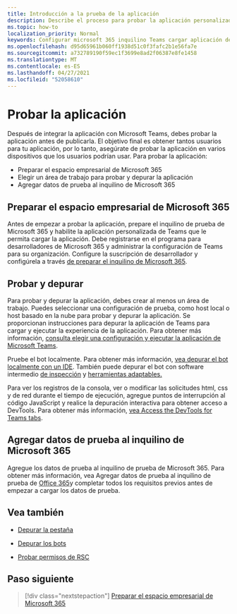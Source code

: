 ```yaml
---
title: Introducción a la prueba de la aplicación
description: Describe el proceso para probar la aplicación personalizada de Teams en Microsoft 365
ms.topic: how-to
localization_priority: Normal
keywords: Configurar microsoft 365 inquilino Teams cargar aplicación de prueba
ms.openlocfilehash: d95d65961b060ff1938d51c0f3fafc2b1e56fa7e
ms.sourcegitcommit: a732789190f59ec1f3699e8ad2f06387e8fe1458
ms.translationtype: MT
ms.contentlocale: es-ES
ms.lasthandoff: 04/27/2021
ms.locfileid: "52058610"
---
```

# <a name="test-your-app"></a>Probar la aplicación

Después de integrar la aplicación con Microsoft Teams, debes probar la aplicación antes de publicarla. El objetivo final es obtener tantos usuarios para tu aplicación, por lo tanto, asegúrate de probar la aplicación en varios dispositivos que los usuarios podrían usar. Para probar la aplicación:

* Preparar el espacio empresarial de Microsoft 365
* Elegir un área de trabajo para probar y depurar la aplicación
* Agregar datos de prueba al inquilino de Microsoft 365

## <a name="prepare-your-microsoft-365-tenant"></a>Preparar el espacio empresarial de Microsoft 365

Antes de empezar a probar la aplicación, prepare el inquilino de prueba de Microsoft 365 y habilite la aplicación personalizada de Teams que le permita cargar la aplicación. Debe registrarse en el programa para desarrolladores de Microsoft 365 y administrar la configuración de Teams para su organización. Configure la suscripción de desarrollador y configúrela a través [de preparar el inquilino de Microsoft 365](~/concepts/build-and-test/prepare-your-o365-tenant.md).

## <a name="test-and-debug"></a>Probar y depurar

Para probar y depurar la aplicación, debes crear al menos un área de trabajo. Puedes seleccionar una configuración de prueba, como host local o host basado en la nube para probar y depurar la aplicación. Se proporcionan instrucciones para depurar la aplicación de Teams para cargar y ejecutar la experiencia de la aplicación. Para obtener más información, [consulta elegir una configuración y ejecutar la aplicación de Microsoft Teams](~/concepts/build-and-test/debug.md).

Pruebe el bot localmente. Para obtener más información, [vea depurar el bot localmente con un IDE](~/bots/how-to/debug/locally-with-an-ide.md). También puede depurar el bot con software intermedio [de inspección](/azure/bot-service/bot-service-debug-inspection-middleware?view=azure-bot-service-4.0&tabs=csharp&preserve-view=true) y [herramientas adaptables.](/azure/bot-service/bot-service-debug-adaptive-tools?view=azure-bot-service-4.0&preserve-view=true) 

Para ver los registros de la consola, ver o modificar las solicitudes html, css y de red durante el tiempo de ejecución, agregue puntos de interrupción al código JavaScript y realice la depuración interactiva para obtener acceso a DevTools. Para obtener más información, [vea Access the DevTools for Teams tabs](~/tabs/how-to/developer-tools.md). 

## <a name="add-test-data-to-your-microsoft-365-tenant"></a>Agregar datos de prueba al inquilino de Microsoft 365

Agregue los datos de prueba al inquilino de prueba de Microsoft 365. Para obtener más información, vea Agregar datos de prueba al inquilino de prueba de [Office 365](~/concepts/build-and-test/test-data.md)y completar todos los requisitos previos antes de empezar a cargar los datos de prueba.

## <a name="see-also"></a>Vea también

- [Depurar la pestaña](~/tabs/how-to/developer-tools.md)
 
- [Depurar los bots](~/bots/how-to/debug/locally-with-an-ide.md)

- [Probar permisos de RSC](~/graph-api/rsc/test-resource-specific-consent.md)

## <a name="next-step"></a>Paso siguiente

> [!div class="nextstepaction"]
> [Preparar el espacio empresarial de Microsoft 365](~/concepts/build-and-test/prepare-your-o365-tenant.md)
